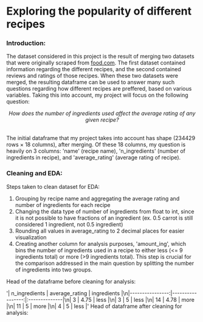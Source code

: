 # Exploring the popularity of different recipes

### Introduction:

The dataset considered in this project is the result of merging two datasets that were originally scraped from [food.com](https://www.food.com/). The first dataset contained information regarding the different recipes, and the second contained reviews and ratings of those recipes. When these two datasets were merged, the resulting dataframe can be used to answer many such questions regarding how different recipes are preffered, based on various variables. Taking this into account, my project will focus on the following question: <br>

<center> <i>How does the number of ingredients used affect the average rating of any given recipe?</i> </center><br>

The initial dataframe that my project takes into account has shape (234429 rows × 18 columns), after merging. Of these 18 columns, my question is heavily on 3 columns: 'name' (recipe name), 'n_ingredients' (number of ingredients in recipe), and 'average_rating' (average rating of recipe). 

### Cleaning and EDA:

Steps taken to clean dataset for EDA:<br>
1. Grouping by recipe name and aggregating the average rating and number of ingredients for each recipe
2. Changing the data type of number of ingredients from float to int, since it is not possible to have fractions of an ingredient (ex. 0.5 carrot is still considered 1 ingredient, not 0.5 ingredient)
3. Rounding all values in average_rating to 2 decimal places for easier visualization
4. Creating another column for analysis purposes, 'amount_ing', which bins the number of ingredients used in a recipe to either less (<= 9 ingredients total) or more (>9 ingredients total). This step is crucial for the comparison addressed in the main question by splitting the number of ingredients into two groups. 

Head of the dataframe before cleaning for analysis:  <br>

'|   n_ingredients |   average_rating | ingredients   |\n|----------------:|-----------------:|:--------------|\n|               3 |             4.75 | less          |\n|               3 |             5    | less          |\n|              14 |             4.78 | more          |\n|              11 |             5    | more          |\n|               4 |             5    | less          |'
Head of dataframe after cleaning for analysis:
